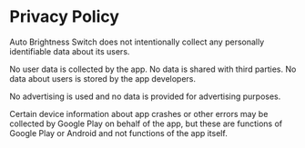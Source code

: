 # Privacy Policy

Auto Brightness Switch does not intentionally collect any personally
identifiable data about its users.

No user data is collected by the app. No data is shared with third parties.
No data about users is stored by the app developers.

No advertising is used and no data is provided for advertising purposes.

Certain device information about app crashes or other errors may be collected
by Google Play on behalf of the app, but these are functions of Google Play or
Android and not functions of the app itself.
